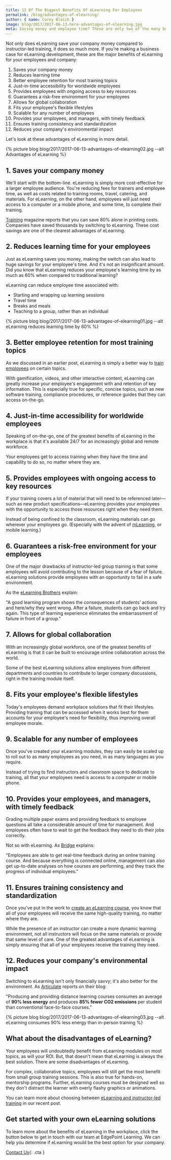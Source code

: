```yaml
---
title: 12 Of The Biggest Benefits Of eLearning For Employees
permalink: /blog/advantages-of-elearning/
author: { name: Corey Bleich }
image: blog/2017/2017-06-13-hero-advantages-of-elearning.jpg
meta: Saving money and employee time? These are only two of the many benefits of eLearning for your workforce. Read on to learn more.
---
```


Not only does eLearning save your company money compared to instructor-led training, it does so much more. If you're making a business case for eLearning development, these are the major benefits of eLearning for your employees and company:

1. Saves your company money
2. Reduces learning time
3. Better employee retention for most training topics
4. Just-in-time accessibility for worldwide employees
5. Provides employees with ongoing access to key resources
6. Guarantees a risk-free environment for your employees 
7. Allows for global collaboration
8. Fits your employee's flexible lifestyles
9. Scalable for any number of employees
10. Provides your employees, and managers, with timely feedback
11. Ensures training consistency and standardization
12. Reduces your company's environmental impact

Let's look at these advantages of eLearning in more detail. 

{% picture blog blog/2017/2017-06-13-advantages-of-elearning02.jpg --alt Advantages of eLearning %}

##  1. Saves your company money

We'll start with the bottom-line. eLearning is simply more cost-effective for a larger employee audience.
You're reducing fees for trainers and employee time, as well as costs related to training rooms, travel, catering, and materials. For eLearning, on the other hand, employees will just need access to a computer or a mobile phone, and some time, to complete their training.

[Training](https://trainingmag.com/why-are-our-print-budgets-so-high-in-a-digital-world/) magazine reports that you can save 80% alone in printing costs. Companies have saved thousands by switching to eLearning. These cost savings are one of the clearest advantages of eLearning.

##  2. Reduces learning time for your employees

Just as eLearning saves you money, making the switch can also lead to huge savings for your employee's time. And it's not an insignificant amount. Did you know that eLearning reduces your employee's learning time by as much as 60% when compared to traditional learning?

eLearning can reduce employee time associated with:

*  Starting and wrapping up learning sessions
*  Travel time
*  Breaks and meals
*  Teaching to a group, rather than an individual

{% picture blog blog/2017/2017-06-13-advantages-of-elearning01.jpg --alt eLearning reduces learning time by 60% %}

##  3. Better employee retention for most training topics

As we discussed in an earlier post, eLearning is simply a better way to [train employees](/blog/Instructor-led-Training-vs-eLearning/) on certain topics.

With gamification, videos, and other interactive content, eLearning can greatly increase your employee's engagement with and retention of key information. This is especially true for specific, concise topics, such as new software training, compliance procedures, or reference guides that they can access on-the-go.

##  4. Just-in-time accessibility for worldwide employees

Speaking of on-the-go, one of the greatest benefits of eLearning in the workplace is that it's available 24/7 for an increasingly global and remote workforce. 

Your employees get to access training when they have the time and capability to do so, no matter where they are.

##  5. Provides employees with ongoing access to key resources

If your training covers a lot of material that will need to be referenced later—such as new product specifications—eLearning provides your employees with the opportunity to access those resources right when they need them.

Instead of being confined to the classroom, eLearning materials can go wherever your employees go. (Especially with the advent of [mLearning](/blog/types-of-microlearning/), or mobile learning.)

##  6. Guarantees a risk-free environment for your employees

One of the major drawbacks of instructor-led group training is that some employees will avoid contributing to the lesson because of a fear of failure. eLearning solutions provide employees with an opportunity to fail in a safe environment.

As the [eLearning Brothers](https://blog.elblearning.com/) explain:

"A good learning program shows the consequences of students’ actions and here/why they went wrong. After a failure, students can go back and try again. This type of learning experience eliminates the embarrassment of failure in front of a group."

##  7. Allows for global collaboration

With an increasingly global workforce, one of the greatest benefits of eLearning is that it can be built to encourage online collaboration across the world. 

Some of the best eLearning solutions allow employees from different departments and countries to contribute to larger company discussions, right in the training module itself.

##  8. Fits your employee's flexible lifestyles

Today's employees demand workplace solutions that fit their lifestyles. Providing training that can be accessed when it works best for them accounts for your employee's need for flexibility, thus improving overall employee morale.

##  9. Scalable for any number of employees

Once you've created your eLearning modules, they can easily be scaled up to roll out to as many employees as you need, in as many languages as you require. 

Instead of trying to find instructors and classroom space to dedicate to training, all that your employees need is access to a computer or mobile phone.

##  10. Provides your employees, and managers, with timely feedback

Grading multiple paper exams and providing feedback to employee questions all take a considerable amount of time for management. And employees often have to wait to get the feedback they need to do their jobs correctly.

Not so with eLearning. As [Bridge](https://www.getbridge.com/lc/articles/benefits-of-e-learning) explains:

"Employees are able to get real-time feedback during an online training course. And because everything is connected online, management can also get up-to-date analyses on how courses are performing, and they track the progress of individual employees."

##  11. Ensures training consistency and standardization

Once you've put in the work to [create an eLearning course](/blog/How-To-Create-Your-Custom-eLearning-Course-With-25-Free-Tools/), you know that all of your employees will receive the same high-quality training, no matter where they are.

While the presence of an instructor can create a more dynamic learning environment, not all instructors will focus on the same materials or provide that same level of care. One of the greatest advantages of eLearning is simply ensuring that all of your employees receive the training they need.

##  12. Reduces your company's environmental impact

Switching to eLearning isn't only financially savvy; it's also better for the environment. As [Articulate](http://blogs.articulate.com/rapid-elearning/why-e-learning-is-so-effective/) reports on their blog:

"Producing and providing distance learning courses consumes an average of <strong>90% less energy</strong> and produces <strong>85% fewer CO2 emissions</strong> per student than conventional face-to-face courses."

{% picture blog blog/2017/2017-06-13-advantages-of-elearning03.jpg --alt eLearning consumes 90% less energy than in-person training %}

##  What about the disadvantages of eLearning?

Your employees will undoubtedly benefit from eLearning modules on most topics, as will your ROI. But, that doesn't mean that eLearning is always the best solution. There are some disadvantages of eLearning.

For complex, collaborative topics, employees will still get the most benefit from small group training sessions. This is also true for hands-on, mentorship programs. Further, eLearning courses must be designed well so they don't distract the learner with overly flashy graphics or animations. 

You can learn more about choosing between [eLearning and instructor-led training](/blog/Instructor-led-Training-vs-eLearning/) in our recent post.

##  Get started with your own eLearning solutions

To learn more about the benefits of eLearning in the workplace, click the button below to get in touch with our team at EdgePoint Learning. We can help you determine if eLearning would be the best option for your company.

[Contact Us](/contact/ ){: .cta }
